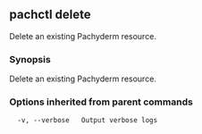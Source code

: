 ## pachctl delete

Delete an existing Pachyderm resource.

### Synopsis


Delete an existing Pachyderm resource.

### Options inherited from parent commands

```
  -v, --verbose   Output verbose logs
```

